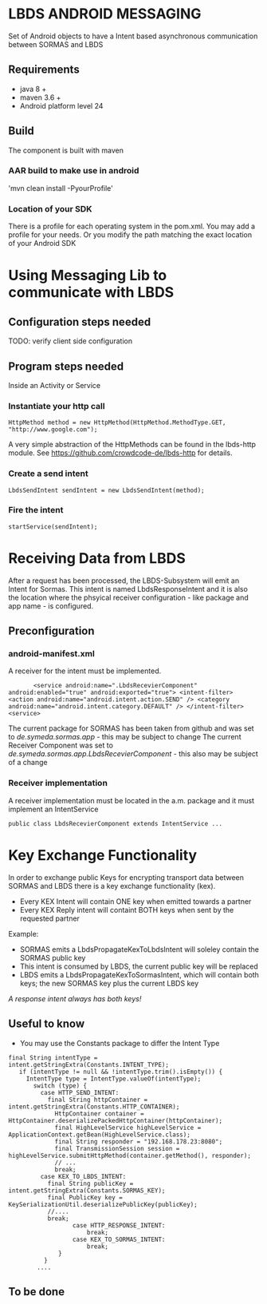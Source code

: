 # LBDS ANDROID MESSAGING

Set of Android objects to have a Intent based asynchronous communication between SORMAS and LBDS 

## Requirements

* java 8 +
* maven 3.6 +
* Android platform level 24

## Build

The component is built with maven

### AAR build to make use in android
'mvn clean install -PyourProfile'

### Location of your SDK

There is a profile for each operating system in the pom.xml. You may add a profile for your needs.
Or you modify the path matching the exact location of your Android SDK

# Using Messaging Lib to communicate with LBDS

## Configuration steps needed

TODO: verify client side configuration

## Program steps needed

Inside an Activity or Service

### Instantiate your http call

`HttpMethod method = new HttpMethod(HttpMethod.MethodType.GET, "http://www.google.com");`

 A very simple abstraction of the HttpMethods can be found in the lbds-http module. 
 See https://github.com/crowdcode-de/lbds-http for details. 

### Create a send intent

`LbdsSendIntent sendIntent = new LbdsSendIntent(method);`

### Fire the intent
`startService(sendIntent);`


# Receiving Data from LBDS 

After a request has been processed, the LBDS-Subsystem will emit an Intent for Sormas.
This intent is named LbdsResponseIntent and it is also the location where the phsyical receiver configuration -
 like package and app name - is configured.

## Preconfiguration

### android-manifest.xml

A receiver for the intent must be implemented.

`        <service
             android:name=".LbdsRecevierComponent"
             android:enabled="true"
             android:exported="true">
             <intent-filter>
                 <action android:name="android.intent.action.SEND" />
                 <category android:name="android.intent.category.DEFAULT" />
             </intent-filter>
         <service> `  
         
The current package for SORMAS has been taken from github and was set to _de.symeda.sormas.app_ - this may be subject to change
The current Receiver Component was set to _de.symeda.sormas.app.LbdsRecevierComponent_ - this also may be subject of a change


### Receiver implementation

A receiver implementation must be located in the a.m. package and it must implement an IntentService

`public class LbdsRecevierComponent extends IntentService ...`

# Key Exchange Functionality

In order to exchange public Keys for encrypting transport data between SORMAS and LBDS 
there is a key exchange functionality (kex). 

* Every KEX Intent will contain ONE key when emitted towards a partner
* Every KEX Reply intent will containt BOTH keys when sent by the requested partner

Example:

* SORMAS emits a LbdsPropagateKexToLbdsIntent will soleley contain the SORMAS public key
* This intent is consumed by LBDS, the current public key will be replaced
* LBDS emits a LbdsPropagateKexToSormasIntent, which will contain both keys; the new SORMAS key plus the current LBDS key

_A response intent always has both keys!_

## Useful to know

* You may use the Constants package to differ the Intent Type

```
final String intentType = intent.getStringExtra(Constants.INTENT_TYPE);
   if (intentType != null && !intentType.trim().isEmpty()) {
     IntentType type = IntentType.valueOf(intentType);
       switch (type) {
         case HTTP_SEND_INTENT:
           final String httpContainer = intent.getStringExtra(Constants.HTTP_CONTAINER);
             HttpContainer container = HttpContainer.deserializePackedHttpContainer(httpContainer);
             final HighLevelService highLevelService = ApplicationContext.getBean(HighLevelService.class);
             final String responder = "192.168.178.23:8080";
             final TransmissionSession session = highLevelService.submitHttpMethod(container.getMethod(), responder);
             // ...
             break;
         case KEX_TO_LBDS_INTENT:
           final String publicKey = intent.getStringExtra(Constants.SORMAS_KEY);
           final PublicKey key = KeySerializationUtil.deserializePublicKey(publicKey);
           //....
           break;
                  case HTTP_RESPONSE_INTENT:
                      break;
                  case KEX_TO_SORMAS_INTENT:
                      break;
              }
          }
        ....
```

## To be done
